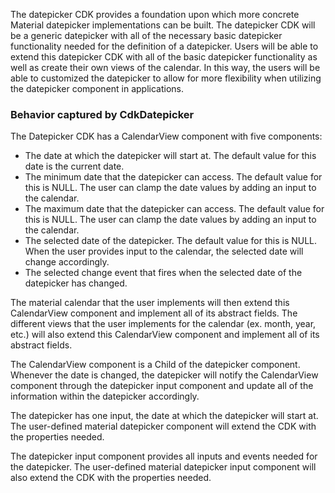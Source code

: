 The datepicker CDK provides a foundation upon which more concrete Material datepicker implementations can be built. The
datepicker CDK will be a generic datepicker with all of the necessary basic datepicker functionality needed for the
definition of a datepicker. Users will be able to extend this datepicker CDK with all of the basic datepicker
functionality as well as create their own views of the calendar. In this way, the users will be able to customized the
datepicker to allow for more flexibility when utilizing the datepicker component in applications.

### Behavior captured by CdkDatepicker
The Datepicker CDK has a CalendarView component with five components:
 * The date at which the datepicker will start at. The default value for this date is the current date.
 * The minimum date that the datepicker can access. The default value for this is NULL. The user can clamp the date
 values by adding an input to the calendar.
 * The maximum date that the datepicker can access. The default value for this is NULL. The user can clamp the date
 values by adding an input to the calendar.
 * The selected date of the datepicker. The default value for this is NULL. When the user provides input to the
 calendar, the selected date will change accordingly.
 * The selected change event that fires when the selected date of the datepicker has changed.

The material calendar that the user implements will then extend this CalendarView component and implement all of its
abstract fields. The different views that the user implements for the calendar (ex. month, year, etc.) will also extend
this CalendarView component and implement all of its abstract fields.

The CalendarView component is a Child of the datepicker component. Whenever the date is changed, the datepicker will
notify the CalendarView component through the datepicker input component and update all of the information within the
datepicker accordingly.

The datepicker has one input, the date at which the datepicker will start at. The user-defined material datepicker
component will extend the CDK with the properties needed.

The datepicker input component provides all inputs and events needed for the datepicker. The user-defined material
datepicker input component will also extend the CDK with the properties needed.